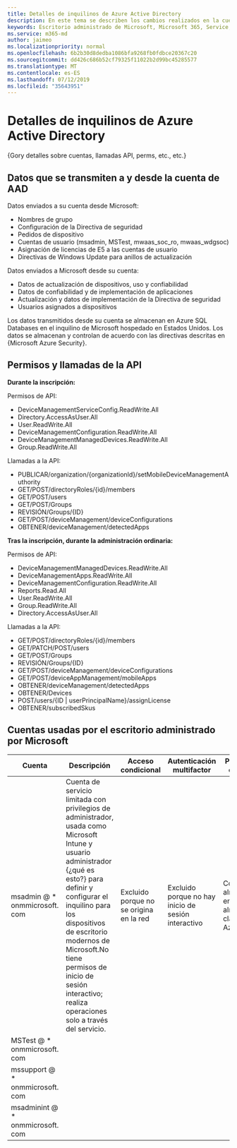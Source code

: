 ```yaml
---
title: Detalles de inquilinos de Azure Active Directory
description: En este tema se describen los cambios realizados en la cuenta de AAD al inscribirse en el escritorio administrado de Microsoft
keywords: Escritorio administrado de Microsoft, Microsoft 365, Service, Documentation
ms.service: m365-md
author: jaimeo
ms.localizationpriority: normal
ms.openlocfilehash: 6b2b30d8dedba1086bfa9268fb0fdbce20367c20
ms.sourcegitcommit: dd426c686b52cf79325f11022b2d99bc45285577
ms.translationtype: MT
ms.contentlocale: es-ES
ms.lasthandoff: 07/12/2019
ms.locfileid: "35643951"
---
```

# <a name="azure-active-directory-tenant-details"></a>Detalles de inquilinos de Azure Active Directory
{Gory detalles sobre cuentas, llamadas API, perms, etc., etc.}


## <a name="data-transmitted-to-and-from-your-aad-account"></a>Datos que se transmiten a y desde la cuenta de AAD


Datos enviados a su cuenta desde Microsoft:

- Nombres de grupo
- Configuración de la Directiva de seguridad
- Pedidos de dispositivo
- Cuentas de usuario (msadmin, MSTest, mwaas_soc_ro, mwaas_wdgsoc)
- Asignación de licencias de E5 a las cuentas de usuario
- Directivas de Windows Update para anillos de actualización

Datos enviados a Microsoft desde su cuenta:

- Datos de actualización de dispositivos, uso y confiabilidad
- Datos de confiabilidad y de implementación de aplicaciones
- Actualización y datos de implementación de la Directiva de seguridad
- Usuarios asignados a dispositivos  

Los datos transmitidos desde su cuenta se almacenan en Azure SQL Databases en el inquilino de Microsoft hospedado en Estados Unidos. Los datos se almacenan y controlan de acuerdo con las directivas descritas en {Microsoft Azure Security}. 

## <a name="api-permissions-and-calls"></a>Permisos y llamadas de la API

**Durante la inscripción:**

Permisos de API:
- DeviceManagementServiceConfig.ReadWrite.All
- Directory.AccessAsUser.All
- User.ReadWrite.All
- DeviceManagementConfiguration.ReadWrite.All
- DeviceManagementManagedDevices.ReadWrite.All
- Group.ReadWrite.All

Llamadas a la API:
- PUBLICAR/organization/{organizationId}/setMobileDeviceManagementAuthority
- GET/POST/directoryRoles/{id}/members
- GET/POST/users
- GET/POST/Groups
- REVISIÓN/Groups/{ID}
- GET/POST/deviceManagement/deviceConfigurations
- OBTENER/deviceManagement/detectedApps

**Tras la inscripción, durante la administración ordinaria:**

Permisos de API:
- DeviceManagementManagedDevices.ReadWrite.All
- DeviceManagementApps.ReadWrite.All
- DeviceManagementConfiguration.ReadWrite.All
- Reports.Read.All
- User.ReadWrite.All
- Group.ReadWrite.All
- Directory.AccessAsUser.All

Llamadas a la API:
- GET/POST/directoryRoles/{id}/members
- GET/PATCH/POST/users
- GET/POST/Groups
- REVISIÓN/Groups/{ID}
- GET/POST/deviceManagement/deviceConfigurations
- GET/POST/deviceAppManagement/mobileApps
- OBTENER/deviceManagement/detectedApps
- OBTENER/Devices
- POST/users/{ID | userPrincipalName}/assignLicense
- OBTENER/subscribedSkus

## <a name="accounts-used-by-microsoft-managed-desktop"></a>Cuentas usadas por el escritorio administrado por Microsoft





| Cuenta | Descripción  | Acceso condicional  | Autenticación multifactor  | Por qué es correcto |
|---------|---------|---------|---------|--------------|
| msadmin @ * onmmicrosoft. com | Cuenta de servicio limitada con privilegios de administrador, usada como Microsoft Intune y usuario administrador {¿qué es esto?} para definir y configurar el inquilino para los dispositivos de escritorio modernos de Microsoft.No tiene permisos de inicio de sesión interactivo; realiza operaciones solo a través del servicio.  | Excluido porque no se origina en la red        | Excluido porque no hay inicio de sesión interactivo        | Contraseña almacenada en el almacén de claves de Azure |
| MSTest @ * onmmicrosoft. com     |         |         |         |
| mssupport @ * onmmicrosoft. com     |         |         |         |
| msadminint @ * onmmicrosoft. com     |         |         |         |
